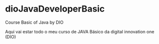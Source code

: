 # dioJavaDeveloperBasic
Course Basic of Java by DIO

Aqui vai estar todo o meu curso de JAVA Básico da digital innovation one (DIO)
